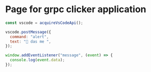 # Page for grpc clicker application

```js
const vscode = acquireVsCodeApi();

vscode.postMessage({
  command: "alert",
  text: "🐛 das me ",
});

window.addEventListener("message", (event) => {
  console.log(event.data);
});
```
